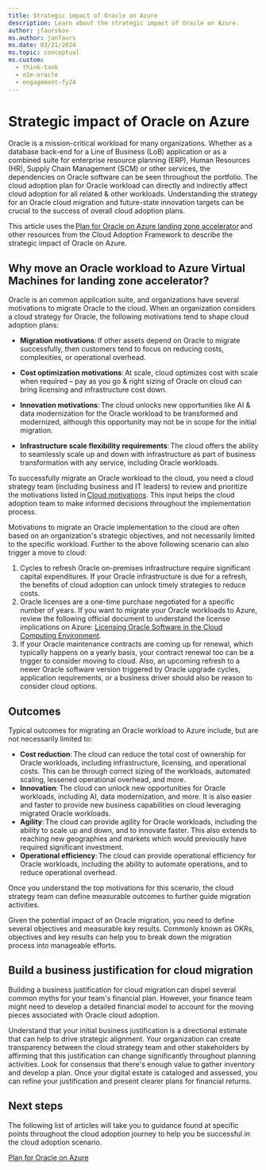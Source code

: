 ```yaml
---
title: Strategic impact of Oracle on Azure
description: Learn about the strategic impact of Oracle on Azure.
author: jfaurskov
ms.author: janfaurs
ms.date: 03/21/2024
ms.topic: conceptual
ms.custom: 
  - think-tank
  - e2e-oracle
  - engagement-fy24
--- 
```


# Strategic impact of Oracle on Azure

Oracle is a mission-critical workload for many organizations. Whether as a database back-end for a Line of Business (LoB) application or as a combined suite for enterprise resource planning (ERP), Human Resources (HR), Supply Chain Management (SCM) or other services, the dependencies on Oracle software can be seen throughout the portfolio. The cloud adoption plan for Oracle workload can directly and indirectly affect cloud adoption for all related & other workloads.  Understanding the strategy for an Oracle cloud migration and future-state innovation targets can be crucial to the success of overall cloud adoption plans.

This article uses the [Plan for Oracle on Azure landing zone accelerator](oracle-landing-zone-plan.md) and other resources from the Cloud Adoption Framework to describe the strategic impact of Oracle on Azure.

## Why move an Oracle workload to Azure Virtual Machines for landing zone accelerator?

Oracle is an common application suite, and organizations have several motivations to migrate Oracle to the cloud. When an organization considers a cloud strategy for Oracle, the following motivations tend to shape cloud adoption plans:

- **Migration motivations**: If other assets depend on Oracle to migrate successfully, then customers tend to focus on reducing costs, complexities, or operational overhead.

- **Cost optimization motivations**: At scale, cloud optimizes cost with scale when required – pay as you go & right sizing of Oracle on cloud can bring licensing and infrastructure cost down.

- **Innovation motivations**: The cloud unlocks new opportunities like AI & data modernization for the Oracle workload to be transformed and modernized, although this opportunity may not be in scope for the initial migration.

- **Infrastructure scale flexibility requirements**: The cloud offers the ability to seamlessly scale up and down with infrastructure as part of business transformation with any service, including Oracle workloads.

To successfully migrate an Oracle workload to the cloud, you need a cloud strategy team (including business and IT leaders) to review and prioritize the motivations listed in [Cloud motivations](../../strategy/motivations.md). This input helps the cloud adoption team to make informed decisions throughout the implementation process.

Motivations to migrate an Oracle implementation to the cloud are often based on an organization's strategic objectives, and not necessarily limited to the specific workload. Further to the above following scenario can also trigger a move to cloud:

1. Cycles to refresh Oracle on-premises infrastructure require significant capital expenditures. If your Oracle infrastructure is due for a refresh, the benefits of cloud adoption can unlock timely strategies to reduce costs.
2. Oracle licenses are a one-time purchase negotiated for a specific number of years. If you want to migrate your Oracle workloads to Azure, review the following official document to understand the license implications on Azure: [Licensing Oracle Software in the Cloud Computing Environment](https://www.oracle.com/assets/cloud-licensing-070579.pdf).
3. If your Oracle maintenance contracts are coming up for renewal, which typically happens on a yearly basis, your contract renewal too can be a trigger to consider moving to cloud. Also, an upcoming refresh to a newer Oracle software version triggered by Oracle upgrade cycles, application requirements, or a business driver should also be reason to consider cloud options.  

## Outcomes

Typical outcomes for migrating an Oracle workload to Azure include, but are not necessarily limited to:

- **Cost reduction**: The cloud can reduce the total cost of ownership for Oracle workloads, including infrastructure, licensing, and operational costs. This can be through correct sizing of the workloads, automated scaling, lessened operational overhead, and more.
- **Innovation**: The cloud can unlock new opportunities for Oracle workloads, including AI, data modernization, and more. It is also easier and faster to provide new business capabilities on cloud leveraging migrated Oracle workloads.
- **Agility**: The cloud can provide agility for Oracle workloads, including the ability to scale up and down, and to innovate faster. This also extends to reaching new geographies and markets which would previously have required significant investment.
- **Operational efficiency**: The cloud can provide operational efficiency for Oracle workloads, including the ability to automate operations, and to reduce operational overhead.

Once you understand the top motivations for this scenario, the cloud strategy team can define measurable outcomes to further guide migration activities.

Given the potential impact of an Oracle migration, you need to define several objectives and measurable key results. Commonly known as OKRs, objectives and key results can help you to break down the migration process into manageable efforts.

## Build a business justification for cloud migration

Building a business justification for cloud migration can dispel several common myths for your team's financial plan. However, your finance team might need to develop a detailed financial model to account for the moving pieces associated with Oracle cloud adoption.

Understand that your initial business justification is a directional estimate that can help to drive strategic alignment. Your organization can create transparency between the cloud strategy team and other stakeholders by affirming that this justification can change significantly throughout planning activities. Look for consensus that there's enough value to gather inventory and develop a plan. Once your digital estate is cataloged and assessed, you can refine your justification and present clearer plans for financial returns.

## Next steps

The following list of articles will take you to guidance found at specific points throughout the cloud adoption journey to help you be successful in the cloud adoption scenario.

[Plan for Oracle on Azure](oracle-landing-zone-plan.md)